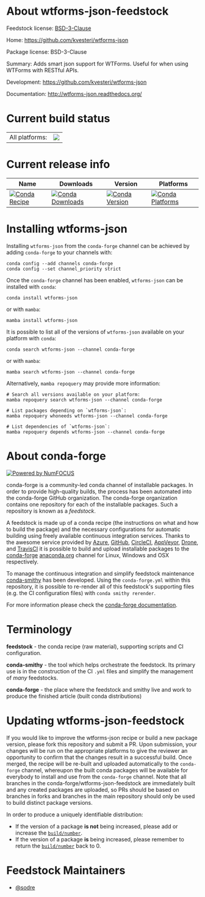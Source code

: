 About wtforms-json-feedstock
============================

Feedstock license: [BSD-3-Clause](https://github.com/conda-forge/wtforms-json-feedstock/blob/main/LICENSE.txt)

Home: https://github.com/kvesteri/wtforms-json

Package license: BSD-3-Clause

Summary: Adds smart json support for WTForms. Useful for when using WTForms with RESTful APIs.

Development: https://github.com/kvesteri/wtforms-json

Documentation: http://wtforms-json.readthedocs.org/

Current build status
====================


<table><tr><td>All platforms:</td>
    <td>
      <a href="https://dev.azure.com/conda-forge/feedstock-builds/_build/latest?definitionId=7335&branchName=main">
        <img src="https://dev.azure.com/conda-forge/feedstock-builds/_apis/build/status/wtforms-json-feedstock?branchName=main">
      </a>
    </td>
  </tr>
</table>

Current release info
====================

| Name | Downloads | Version | Platforms |
| --- | --- | --- | --- |
| [![Conda Recipe](https://img.shields.io/badge/recipe-wtforms--json-green.svg)](https://anaconda.org/conda-forge/wtforms-json) | [![Conda Downloads](https://img.shields.io/conda/dn/conda-forge/wtforms-json.svg)](https://anaconda.org/conda-forge/wtforms-json) | [![Conda Version](https://img.shields.io/conda/vn/conda-forge/wtforms-json.svg)](https://anaconda.org/conda-forge/wtforms-json) | [![Conda Platforms](https://img.shields.io/conda/pn/conda-forge/wtforms-json.svg)](https://anaconda.org/conda-forge/wtforms-json) |

Installing wtforms-json
=======================

Installing `wtforms-json` from the `conda-forge` channel can be achieved by adding `conda-forge` to your channels with:

```
conda config --add channels conda-forge
conda config --set channel_priority strict
```

Once the `conda-forge` channel has been enabled, `wtforms-json` can be installed with `conda`:

```
conda install wtforms-json
```

or with `mamba`:

```
mamba install wtforms-json
```

It is possible to list all of the versions of `wtforms-json` available on your platform with `conda`:

```
conda search wtforms-json --channel conda-forge
```

or with `mamba`:

```
mamba search wtforms-json --channel conda-forge
```

Alternatively, `mamba repoquery` may provide more information:

```
# Search all versions available on your platform:
mamba repoquery search wtforms-json --channel conda-forge

# List packages depending on `wtforms-json`:
mamba repoquery whoneeds wtforms-json --channel conda-forge

# List dependencies of `wtforms-json`:
mamba repoquery depends wtforms-json --channel conda-forge
```


About conda-forge
=================

[![Powered by
NumFOCUS](https://img.shields.io/badge/powered%20by-NumFOCUS-orange.svg?style=flat&colorA=E1523D&colorB=007D8A)](https://numfocus.org)

conda-forge is a community-led conda channel of installable packages.
In order to provide high-quality builds, the process has been automated into the
conda-forge GitHub organization. The conda-forge organization contains one repository
for each of the installable packages. Such a repository is known as a *feedstock*.

A feedstock is made up of a conda recipe (the instructions on what and how to build
the package) and the necessary configurations for automatic building using freely
available continuous integration services. Thanks to the awesome service provided by
[Azure](https://azure.microsoft.com/en-us/services/devops/), [GitHub](https://github.com/),
[CircleCI](https://circleci.com/), [AppVeyor](https://www.appveyor.com/),
[Drone](https://cloud.drone.io/welcome), and [TravisCI](https://travis-ci.com/)
it is possible to build and upload installable packages to the
[conda-forge](https://anaconda.org/conda-forge) [anaconda.org](https://anaconda.org/)
channel for Linux, Windows and OSX respectively.

To manage the continuous integration and simplify feedstock maintenance
[conda-smithy](https://github.com/conda-forge/conda-smithy) has been developed.
Using the ``conda-forge.yml`` within this repository, it is possible to re-render all of
this feedstock's supporting files (e.g. the CI configuration files) with ``conda smithy rerender``.

For more information please check the [conda-forge documentation](https://conda-forge.org/docs/).

Terminology
===========

**feedstock** - the conda recipe (raw material), supporting scripts and CI configuration.

**conda-smithy** - the tool which helps orchestrate the feedstock.
                   Its primary use is in the construction of the CI ``.yml`` files
                   and simplify the management of *many* feedstocks.

**conda-forge** - the place where the feedstock and smithy live and work to
                  produce the finished article (built conda distributions)


Updating wtforms-json-feedstock
===============================

If you would like to improve the wtforms-json recipe or build a new
package version, please fork this repository and submit a PR. Upon submission,
your changes will be run on the appropriate platforms to give the reviewer an
opportunity to confirm that the changes result in a successful build. Once
merged, the recipe will be re-built and uploaded automatically to the
`conda-forge` channel, whereupon the built conda packages will be available for
everybody to install and use from the `conda-forge` channel.
Note that all branches in the conda-forge/wtforms-json-feedstock are
immediately built and any created packages are uploaded, so PRs should be based
on branches in forks and branches in the main repository should only be used to
build distinct package versions.

In order to produce a uniquely identifiable distribution:
 * If the version of a package **is not** being increased, please add or increase
   the [``build/number``](https://docs.conda.io/projects/conda-build/en/latest/resources/define-metadata.html#build-number-and-string).
 * If the version of a package **is** being increased, please remember to return
   the [``build/number``](https://docs.conda.io/projects/conda-build/en/latest/resources/define-metadata.html#build-number-and-string)
   back to 0.

Feedstock Maintainers
=====================

* [@sodre](https://github.com/sodre/)

